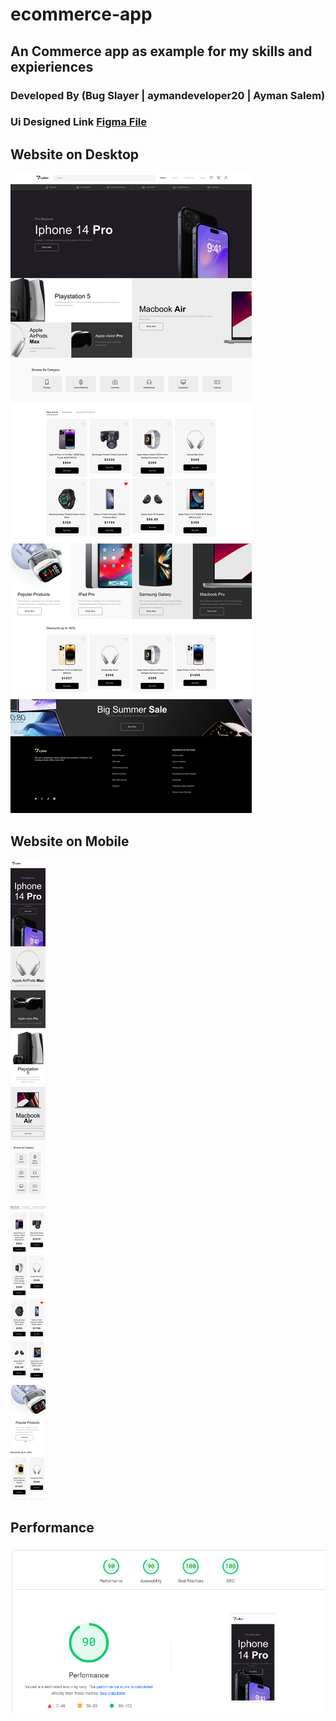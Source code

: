 # ecommerce-app
## An Commerce app as example for my skills and expieriences
### Developed By (Bug Slayer | aymandeveloper20 | Ayman Salem)
### Ui Designed Link [Figma File](https://www.figma.com/design/9c2nBNnlo2GIJEaOXEWLHL/E-Commerce-UI-Kit-(Community)?node-id=91-75&node-type=frame&t=RlGT9ebM1byZj2AI-0]](https://www.figma.com/design/9c2nBNnlo2GIJEaOXEWLHL/E-Commerce-UI-Kit-(Community)?node-id=113-159&node-type=canvas&t=6IsHAyNMU6jISTH4-0))

## Website on Desktop
![Website on Desktop](docs/screenshot.jpeg)

## Website on Mobile
![Website on Mobile](docs/screenshot-mobile.jpeg)

## Performance
![Website on Mobile](docs/performance.png)
